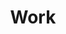 ---
title: Work 
enableToc: false
menu: 
    mainmenu: 
        name: "Working"
        weight: 1
---